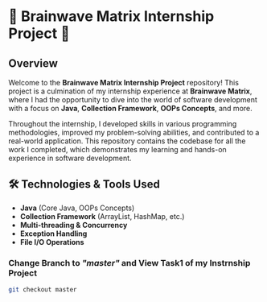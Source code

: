 # 🧠 **Brainwave Matrix Internship Project** 🚀

## Overview
Welcome to the **Brainwave Matrix Internship Project** repository! This project is a culmination of my internship experience at **Brainwave Matrix**, where I had the opportunity to dive into the world of software development with a focus on **Java**, **Collection Framework**, **OOPs Concepts**, and more.

Throughout the internship, I developed skills in various programming methodologies, improved my problem-solving abilities, and contributed to a real-world application. This repository contains the codebase for all the work I completed, which demonstrates my learning and hands-on experience in software development.

## 🛠️ Technologies & Tools Used
- **Java** (Core Java, OOPs Concepts)
- **Collection Framework** (ArrayList, HashMap, etc.)
- **Multi-threading & Concurrency**
- **Exception Handling**
- **File I/O Operations**

### Change Branch to ***"master"*** and View Task1 of my Instrnship Project

```bash
git checkout master
